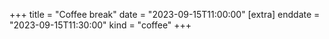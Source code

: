 +++
title = "Coffee break"
date = "2023-09-15T11:00:00"
[extra]
enddate = "2023-09-15T11:30:00"
kind = "coffee"
+++
